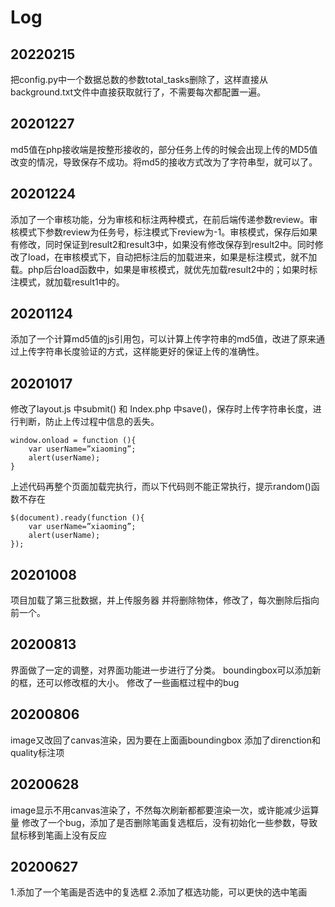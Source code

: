 # Log

## 20220215
把config.py中一个数据总数的参数total_tasks删除了，这样直接从background.txt文件中直接获取就行了，不需要每次都配置一遍。

## 20201227
md5值在php接收端是按整形接收的，部分任务上传的时候会出现上传的MD5值改变的情况，导致保存不成功。将md5的接收方式改为了字符串型，就可以了。

## 20201224
添加了一个审核功能，分为审核和标注两种模式，在前后端传递参数review。审核模式下参数review为任务号，标注模式下review为-1。审核模式，保存后如果有修改，同时保证到result2和result3中，如果没有修改保存到result2中。同时修改了load，在审核模式下，自动把标注后的加载进来，如果是标注模式，就不加载。php后台load函数中，如果是审核模式，就优先加载result2中的；如果时标注模式，就加载result1中的。

## 20201124
添加了一个计算md5值的js引用包，可以计算上传字符串的md5值，改进了原来通过上传字符串长度验证的方式，这样能更好的保证上传的准确性。

## 20201017
修改了layout.js 中submit() 和 Index.php 中save()，保存时上传字符串长度，进行判断，防止上传过程中信息的丢失。
```
window.onload = function (){
    var userName=”xiaoming”;
    alert(userName);
}
```  
上述代码再整个页面加载完执行，而以下代码则不能正常执行，提示random()函数不存在
```
$(document).ready(function (){
    var userName=”xiaoming”;
    alert(userName);
});
```  

## 20201008
项目加载了第三批数据，并上传服务器
并将删除物体，修改了，每次删除后指向前一个。

## 20200813
界面做了一定的调整，对界面功能进一步进行了分类。
boundingbox可以添加新的框，还可以修改框的大小。
修改了一些画框过程中的bug

## 20200806
image又改回了canvas渲染，因为要在上面画boundingbox
添加了direnction和quality标注项

## 20200628
image显示不用canvas渲染了，不然每次刷新都都要渲染一次，或许能减少运算量
修改了一个bug，添加了是否删除笔画复选框后，没有初始化一些参数，导致鼠标移到笔画上没有反应

## 20200627
1.添加了一个笔画是否选中的复选框
2.添加了框选功能，可以更快的选中笔画







